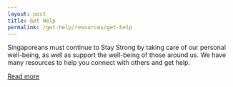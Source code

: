 ```yaml
---
layout: post
title: Get Help
permalink: /get-help/resources/get-help
---
```


Singaporeans must continue to Stay Strong by taking care of our personal well-being, as well as support the well-being of those around us. We have many resources to help you connect with others and get help.

[Read more](https://www.sgunited.gov.sg/stay-engaged/get-help)